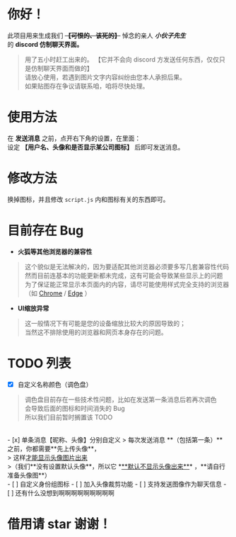 # 你好！
此项目用来生成我们 **~~【可恨的、该死的】~~** 悼念的亲人 ***小伙子先生*** <br />的 **discord 仿制聊天界面。**
> 用了五小时赶工出来的。
> 【它并不会向 discord 方发送任何东西，仅仅只是仿制聊天界面而做的】<br />
> 请放心使用，若遇到图片文字内容纠纷由您本人承担后果。<br />
> 如果贴图存在争议请联系咱，咱将尽快处理。

# 使用方法
在 **发送消息** 之前，点开右下角的设置，在里面：<br />设定 **【用户名、头像和是否显示某公司图标】** 后即可发送消息。

# 修改方法
换掉图标，并且修改 `script.js` 内和图标有关的东西即可。

# 目前存在 Bug
- **火狐等其他浏览器的兼容性**
> 这个貌似是无法解决的，因为要适配其他浏览器必须要多写几套兼容性代码<br />
> 然而目前连基本的功能更新都未完成，这有可能会导致某些显示上的问题<br />
> 为了保证能正常显示本页面内的内容，请尽可能使用样式完全支持的浏览器（如 [Chrome](https://www.google.cn/chrome/index.html) / [Edge](https://www.microsoft.com/zh-cn/edge) ）
- **UI缩放异常**
> 这一般情况下有可能是您的设备缩放比较大的原因导致的；<br />
> 当然这不排除使用的浏览器和网页本身存在的问题。

# TODO 列表
- [x] 自定义名称颜色（调色盘）
> 调色盘目前存在一些技术性问题，比如在发送第一条消息后若再次调色<br />
> 会导致后面的图标和时间消失的 Bug<br />
> 所以我们目前暂时搁置该 TODO
<br />
- [x] 单条消息【昵称、头像】分别自定义
> 每次发送消息 **（包括第一条）** 之前，你都需要**先上传头像**，<br />
> 这样<u>才能显示头像图片出来</u><br />
>（我们**没有设置默认头像**，所以它 *<u>**默认不显示头像出来**</u>* ，**请自行准备头像图**）<br />
- [ ] 自定义身份组图标
- [ ] 加入头像裁剪功能
- [ ] 支持发送图像作为聊天信息
- [ ] 还有什么没想到啊啊啊啊啊啊啊啊啊

# 借用请 star 谢谢！